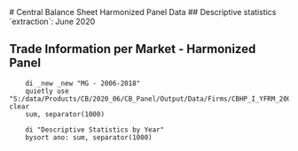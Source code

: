 <meta charset="utf-8"/>
# Central Balance Sheet Harmonized Panel Data
## Descriptive statistics
`extraction`: June 2020

## **Trade Information per Market - Harmonized Panel**
```
    di _new _new "MG - 2006-2018"
    quietly use "S:/data/Products/CB/2020_06/CB_Panel/Output/Data/Firms/CBHP_I_YFRM_20062018_JUN20_MG_V01.dta", clear
    sum, separator(1000)

    di "Descriptive Statistics by Year"
    bysort ano: sum, separator(1000)
```







